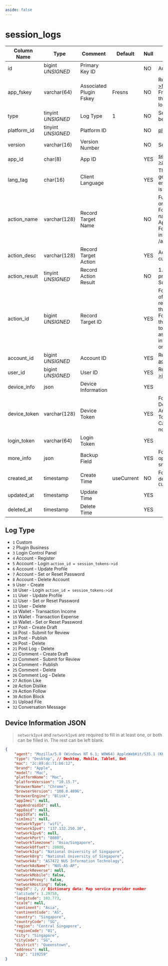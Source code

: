 ```yaml
---
aside: false
---
```


# session_logs

| Column Name | Type | Comment | Default | Null | Remark |
| --- | --- | --- | --- | --- | --- |
| id | bigint *UNSIGNED* | Primary Key ID |  | NO | Auto Increment |
| app_fskey | varchar(64) | Associated Plugin Fskey | Fresns | NO | Related field [apps->fskey](../apps/apps.md)<br>Fresns represents the main program logs |
| type | tinyint *UNSIGNED* | Log Type | 1 | NO | See description below |
| platform_id | tinyint *UNSIGNED* | Platform ID |  | NO | [platforms](../../configs/dictionary/platforms.md) |
| version | varchar(16) | Version Number |  | NO | Semantic versioning |
| app_id | char(8) | App ID |  | YES | [session_keys->app_id](session-keys.md) |
| lang_tag | char(16) | Client Language |  | YES | The language of the generated log, leave empty if multilingual is not enabled |
| action_name | varchar(128) | Record Target Name |  | NO | Function model name or interface path<br>For example, model name App\Models\Post<br>For example, interface path: /api/v2/account/login |
| action_desc | varchar(128) | Record Target Action |  | YES | Action description, custom input content |
| action_result | tinyint *UNSIGNED* | Record Action Result |  | NO | 1. Unknown or in progress / 2. Success / 3. Failure |
| action_id | bigint *UNSIGNED* | Record Target ID |  | YES | For example, in case of a publish action, it represents the ID of the posted content<br>For plugin actions, this ID can be used to query the associated information recorded on the plugin side |
| account_id | bigint *UNSIGNED* | Account ID |  | YES | Related field [accounts->id](../accounts/accounts.md) |
| user_id | bigint *UNSIGNED* | User ID |  | YES | Related field [users->id](../users/users.md) |
| device_info | json | Device Information |  | YES |  |
| device_token | varchar(128) | Device Token |  | YES | For example, iOS Device Token or Android Device Token<br>Can be used for push notifications |
| login_token | varchar(64) | Login Token |  | YES |  |
| more_info | json | Backup Field |  | YES | For example, storing operation action snapshots |
| created_at | timestamp | Create Time | useCurrent | NO | For example, MySQL defaults to `CURRENT_TIMESTAMP` |
| updated_at | timestamp | Update Time |  | YES |  |
| deleted_at | timestamp | Delete Time |  | YES |  |

## Log Type

- `1` Custom
- `2` Plugin Business
- `3` Login Control Panel
- `4` Account - Register
- `5` Account - Login `action_id = session_tokens->id`
- `6` Account - Update Profile
- `7` Account - Set or Reset Password
- `8` Account - Delete Account
- `9` User - Create
- `10` User - Login `action_id = session_tokens->id`
- `11` User - Update Profile
- `12` User - Set or Reset Password
- `13` User - Delete
- `14` Wallet - Transaction Income
- `15` Wallet - Transaction Expense
- `16` Wallet - Set or Reset Password
- `17` Post - Create Draft
- `18` Post - Submit for Review
- `19` Post - Publish
- `20` Post - Delete
- `21` Post Log - Delete
- `22` Comment - Create Draft
- `23` Comment - Submit for Review
- `24` Comment - Publish
- `25` Comment - Delete
- `26` Comment Log - Delete
- `27` Action Like
- `28` Action Dislike
- `29` Action Follow
- `30` Action Block
- `31` Upload File
- `32` Conversation Message

## Device Information JSON

> `networkIpv4` and `networkIpv6` are required to fill in at least one, or both can be filled in. The rest can be left blank.

```json
{
    "agent": "Mozilla/5.0 (Windows NT 6.1; WOW64) AppleWebKit/535.1 (KHTML, like Gecko) Chrome/14.0.835.202 Safari/535.1",
    "type": "Desktop", // Desktop, Mobile, Tablet, Bot
    "mac": "2c:89:dc:71:b6:12",
    "brand": "Apple",
    "model": "Mac",
    "platformName": "Mac",
    "platformVersion": "10.15.7",
    "browserName": "Chrome",
    "browserVersion": "100.0.4896",
    "browserEngine": "Blink",
    "appImei": null,
    "appAndroidId": null,
    "appOaid": null,
    "appIdfa": null,
    "simImsi": null,
    "networkType": "wifi",
    "networkIpv4": "137.132.250.10",
    "networkIpv6": null,
    "networkPort": "8080",
    "networkTimezone": "Asia/Singapore",
    "networkOffset": 28800,
    "networkIsp": "National University of Singapore",
    "networkOrg": "National University of Singapore",
    "networkAs": "AS7472 NUS Information Technology",
    "networkAsName": "NUS-AS-AP",
    "networkReverse": null,
    "networkMobile": false,
    "networkProxy": false,
    "networkHosting": false,
    "mapId": 2, // Dictionary data: Map service provider number
    "latitude": 1.29758,
    "longitude": 103.773,
    "scale": null,
    "continent": "Asia",
    "continentCode": "AS",
    "country": "Singapore",
    "countryCode": "SG",
    "region": "Central Singapore",
    "regionCode": "01",
    "city": "Singapore",
    "cityCode": "SG",
    "district": "Queenstown",
    "address": null,
    "zip": "119259"
}
```
